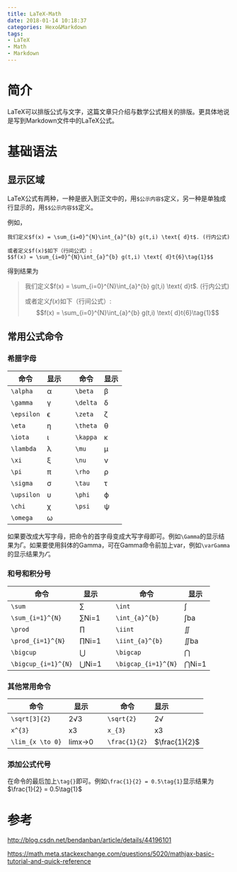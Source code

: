 ```yaml
---
title: LaTeX-Math
date: 2018-01-14 10:18:37
categories: Hexo&Markdown
tags:
- LaTeX
- Math
- Markdown
---
```


# 简介

LaTeX可以排版公式与文字，这篇文章只介绍与数学公式相关的排版。更具体地说是写到Markdown文件中的LaTeX公式。

# 基础语法

## 显示区域

LaTeX公式有两种，一种是嵌入到正文中的，用`$公示内容$`定义，另一种是单独成行显示的，用`$$公示内容$$`定义。

例如，

```
我们定义$f(x) = \sum_{i=0}^{N}\int_{a}^{b} g(t,i) \text{ d}t$. (行内公式)

或者定义$f(x)$如下（行间公式）: 
$$f(x) = \sum_{i=0}^{N}\int_{a}^{b} g(t,i) \text{ d}t{6}\tag{1}$$
```

得到结果为



> 我们定义$f(x) = \sum_{i=0}^{N}\int_{a}^{b} g(t,i) \text{ d}t$. (行内公式)
>
> 或者定义$f(x)$如下（行间公式）: 
> $$f(x) = \sum_{i=0}^{N}\int_{a}^{b} g(t,i) \text{ d}t{6}\tag{1}$$

## 常用公式命令

### 希腊字母

| 命令         | 显示   |      | 命令       | 显示   |
| ---------- | ---- | ---- | -------- | ---- |
| `\alpha`   | α    |      | `\beta`  | β    |
| `\gamma`   | γ    |      | `\delta` | δ    |
| `\epsilon` | ϵ    |      | `\zeta`  | ζ    |
| `\eta`     | η    |      | `\theta` | θ    |
| `\iota`    | ι    |      | `\kappa` | κ    |
| `\lambda`  | λ    |      | `\mu`    | μ    |
| `\xi`      | ξ    |      | `\nu`    | ν    |
| `\pi`      | π    |      | `\rho`   | ρ    |
| `\sigma`   | σ    |      | `\tau`   | τ    |
| `\upsilon` | υ    |      | `\phi`   | ϕ    |
| `\chi`     | χ    |      | `\psi`   | ψ    |
| `\omega`   | ω    |      |          |      |

如果要改成大写字母，把命令的首字母变成大写字母即可。例如`\Gamma`的显示结果为$\Gamma$。如果要使用斜体的Gamma，可在Gamma命令前加上var，例如`\varGamma`的显示结果为$\varGamma$。

### 和号和积分号

| 命令                  | 显示    |      | 命令                  | 显示    |
| ------------------- | ----- | ---- | ------------------- | ----- |
| `\sum`              | ∑     |      | `\int`              | ∫     |
| `\sum_{i=1}^{N}`    | ∑Ni=1 |      | `\int_{a}^{b}`      | ∫ba   |
| `\prod`             | ∏     |      | `\iint`             | ∬     |
| `\prod_{i=1}^{N}`   | ∏Ni=1 |      | `\iint_{a}^{b}`     | ∬ba   |
| `\bigcup`           | ⋃     |      | `\bigcap`           | ⋂     |
| `\bigcup_{i=1}^{N}` | ⋃Ni=1 |      | `\bigcap_{i=1}^{N}` | ⋂Ni=1 |

### 其他常用命令

| 命令               | 显示     |      | 命令            | 显示            |
| ---------------- | ------ | ---- | ------------- | :------------ |
| `\sqrt[3]{2}`    | 2√3    |      | `\sqrt{2}`    | 2√            |
| `x^{3}`          | x3     |      | `x_{3}`       | x3            |
| `\lim_{x \to 0}` | limx→0 |      | `\frac{1}{2}` | $\frac{1}{2}$ |

### 添加公式代号

在命令的最后加上`\tag{}`即可。例如`\frac{1}{2} = 0.5\tag{1}`显示结果为$\frac{1}{2} = 0.5\tag{1}$

# 参考

http://blog.csdn.net/bendanban/article/details/44196101

https://math.meta.stackexchange.com/questions/5020/mathjax-basic-tutorial-and-quick-reference